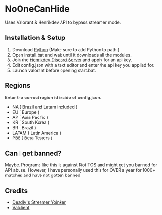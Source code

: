 # NoOneCanHide
Uses Valorant &amp; Henrikdev API to bypass streamer mode.

## Installation & Setup
1. Download [Python](https://www.python.org/downloads/) (Make sure to add Python to path.)
2. Open install.bat and wait until it downloads all the modules.
3. Join the [Henrikdev Discord Server](https://discord.gg/henrikdev-systems-704231681309278228) and apply for an api key.
4. Edit config.json with a text editor and enter the api key you applied for.
6. Launch valorant before opening start.bat.

## Regions
Enter the correct region id inside of config.json.
 - NA ( Brazil and Latam included )
 - EU ( Europe )
 - AP ( Asia Pacific )
 - KR ( South Korea )
 - BR ( Brazil )
 - LATAM ( Latin America )
 - PBE ( Beta Testers )

## Can I get banned?
Maybe. Programs like this is against Riot TOS and might get you banned for API abuse. However, I have personally used this for OVER a year for 1000+ matches and have not gotten banned.

## Credits
 - [Deadly's Streamer Yoinker](https://github.com/deadly/valorant-stream-yoinker)
 - [Valclient](https://github.com/colinhartigan/valclient.py)

